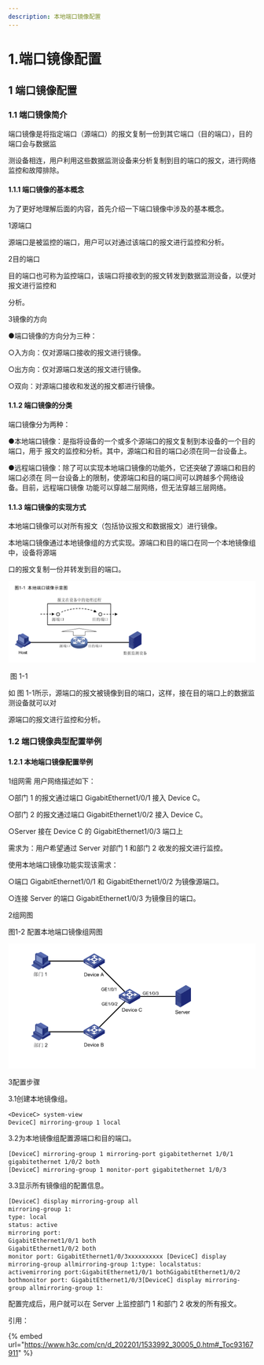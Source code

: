 ```yaml
---
description: 本地端口镜像配置
---
```


# 1.端口镜像配置

## 1 端口镜像配置

### 1.1 端口镜像简介

端口镜像是将指定端口（源端口）的报文复制一份到其它端口（目的端口），目的端口会与数据监

测设备相连，用户利用这些数据监测设备来分析复制到目的端口的报文，进行网络监控和故障排除。

#### 1.1.1 端口镜像的基本概念

为了更好地理解后面的内容，首先介绍一下端口镜像中涉及的基本概念。

1源端口

源端口是被监控的端口，用户可以对通过该端口的报文进行监控和分析。

2目的端口

目的端口也可称为监控端口，该端口将接收到的报文转发到数据监测设备，以便对报文进行监控和

分析。

3镜像的方向

●端口镜像的方向分为三种：

○入方向：仅对源端口接收的报文进行镜像。

○出方向：仅对源端口发送的报文进行镜像。

○双向：对源端口接收和发送的报文都进行镜像。

#### 1.1.2 端口镜像的分类

端口镜像分为两种：

●本地端口镜像：是指将设备的一个或多个源端口的报文复制到本设备的一个目的端口，用于 报文的监控和分析。其中，源端口和目的端口必须在同一台设备上。

●远程端口镜像：除了可以实现本地端口镜像的功能外，它还突破了源端口和目的端口必须在 同一台设备上的限制，使源端口和目的端口间可以跨越多个网络设备。目前，远程端口镜像 功能可以穿越二层网络，但无法穿越三层网络。

#### 1.1.3 端口镜像的实现方式

本地端口镜像可以对所有报文（包括协议报文和数据报文）进行镜像。

本地端口镜像通过本地镜像组的方式实现。源端口和目的端口在同一个本地镜像组中，设备将源端

口的报文复制一份并转发到目的端口。

![img](<../../../.gitbook/assets/20220519151721 (1).png>)

​ 图 1-1

如 图 1-1所示，源端口的报文被镜像到目的端口，这样，接在目的端口上的数据监测设备就可以对

源端口的报文进行监控和分析。

### 1.2 端口镜像典型配置举例

#### 1.2.1 本地端口镜像配置举例

1组网需 用户网络描述如下：

○部门 1 的报文通过端口 GigabitEthernet1/0/1 接入 Device C。

○部门 2 的报文通过端口 GigabitEthernet1/0/2 接入 Device C。

○Server 接在 Device C 的 GigabitEthernet1/0/3 端口上

需求为：用户希望通过 Server 对部门 1 和部门 2 收发的报文进行监控。

使用本地端口镜像功能实现该需求：

○端口 GigabitEthernet1/0/1 和 GigabitEthernet1/0/2 为镜像源端口。

○连接 Server 的端口 GigabitEthernet1/0/3 为镜像目的端口。

2组网图

图1-2 配置本地端口镜像组网图

![](../../../.gitbook/assets/20220519152758.png)

3配置步骤

3.1创建本地镜像组。

```
<DeviceC> system-view
DeviceC] mirroring-group 1 local
```

3.2为本地镜像组配置源端口和目的端口。

```
[DeviceC] mirroring-group 1 mirroring-port gigabitethernet 1/0/1 gigabitethernet 1/0/2 both
[DeviceC] mirroring-group 1 monitor-port gigabitethernet 1/0/3
```

3.3显示所有镜像组的配置信息。

```
[DeviceC] display mirroring-group all
mirroring-group 1:
type: local
status: active
mirroring port:
GigabitEthernet1/0/1 both
GigabitEthernet1/0/2 both
monitor port: GigabitEthernet1/0/3xxxxxxxxxx [DeviceC] display mirroring-group allmirroring-group 1:type: localstatus: activemirroring port:GigabitEthernet1/0/1 bothGigabitEthernet1/0/2 bothmonitor port: GigabitEthernet1/0/3[DeviceC] display mirroring-group allmirroring-group 1:
```

配置完成后，用户就可以在 Server 上监控部门 1 和部门 2 收发的所有报文。



引用：

{% embed url="https://www.h3c.com/cn/d_202201/1533992_30005_0.htm#_Toc93167911" %}

